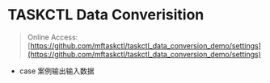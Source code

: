 # TASKCTL Data Converisition

> Online Access: [https://github.com/mftaskctl/taskctl_data_conversion_demo/settings](https://github.com/mftaskctl/taskctl_data_conversion_demo/settings)

- case 案例输出输入数据
